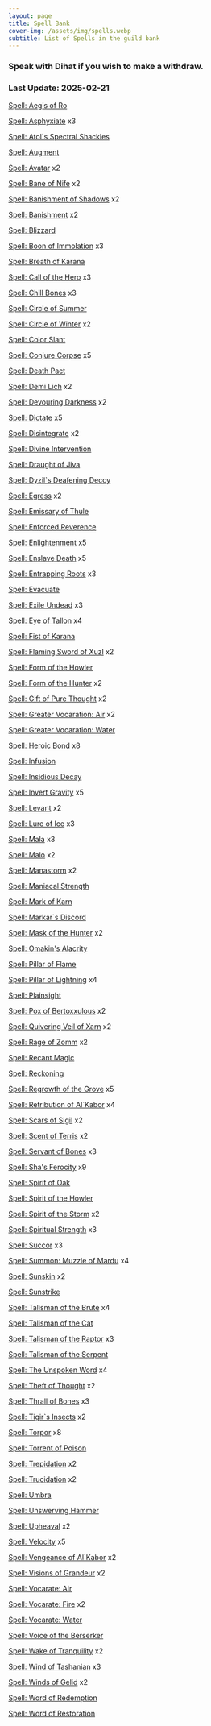 ```yaml
---
layout: page
title: Spell Bank
cover-img: /assets/img/spells.webp
subtitle: List of Spells in the guild bank
---
```

### Speak with Dihat if you wish to make a withdraw.

### Last Update: 2025-02-21

[Spell: Aegis of Ro](https://www.pqdi.cc/item/15863)

[Spell: Asphyxiate](https://www.pqdi.cc/item/19402) x3

[Spell: Atol`s Spectral Shackles](https://www.pqdi.cc/item/19315)

[Spell: Augment](https://www.pqdi.cc/item/19416)

[Spell: Avatar](https://www.pqdi.cc/item/19292) x2

[Spell: Bane of Nife](https://www.pqdi.cc/item/19277) x2

[Spell: Banishment of Shadows](https://www.pqdi.cc/item/19228) x2

[Spell: Banishment](https://www.pqdi.cc/item/19262) x2

[Spell: Blizzard](https://www.pqdi.cc/item/19241)

[Spell: Boon of Immolation](https://www.pqdi.cc/item/19368) x3

[Spell: Breath of Karana](https://www.pqdi.cc/item/19250)

[Spell: Call of the Hero](https://www.pqdi.cc/item/19360) x3

[Spell: Chill Bones](https://www.pqdi.cc/item/19302) x3

[Spell: Circle of Summer](https://www.pqdi.cc/item/19234)

[Spell: Circle of Winter](https://www.pqdi.cc/item/19232) x2

[Spell: Color Slant](https://www.pqdi.cc/item/19378)

[Spell: Conjure Corpse](https://www.pqdi.cc/item/19307) x5

[Spell: Death Pact](https://www.pqdi.cc/item/19203)

[Spell: Demi Lich](https://www.pqdi.cc/item/19314) x2

[Spell: Devouring Darkness](https://www.pqdi.cc/item/19312) x2

[Spell: Dictate](https://www.pqdi.cc/item/19406) x5

[Spell: Disintegrate](https://www.pqdi.cc/item/19415) x2

[Spell: Divine Intervention](https://www.pqdi.cc/item/19230)

[Spell: Draught of Jiva](https://www.pqdi.cc/item/19328)

[Spell: Dyzil`s Deafening Decoy](https://www.pqdi.cc/item/19364)

[Spell: Egress](https://www.pqdi.cc/item/19236) x2

[Spell: Emissary of Thule](https://www.pqdi.cc/item/19311)

[Spell: Enforced Reverence](https://www.pqdi.cc/item/19222)

[Spell: Enlightenment](https://www.pqdi.cc/item/19396) x5

[Spell: Enslave Death](https://www.pqdi.cc/item/19313) x5

[Spell: Entrapping Roots](https://www.pqdi.cc/item/19263) x3

[Spell: Evacuate](https://www.pqdi.cc/item/19336)

[Spell: Exile Undead](https://www.pqdi.cc/item/19214) x3

[Spell: Eye of Tallon](https://www.pqdi.cc/item/19411) x4

[Spell: Fist of Karana](https://www.pqdi.cc/item/19255)

[Spell: Flaming Sword of Xuzl](https://www.pqdi.cc/item/19344) x2

[Spell: Form of the Howler](https://www.pqdi.cc/item/19244)

[Spell: Form of the Hunter](https://www.pqdi.cc/item/19260) x2

[Spell: Gift of Pure Thought](https://www.pqdi.cc/item/19401) x2

[Spell: Greater Vocaration: Air](https://www.pqdi.cc/item/19371) x2

[Spell: Greater Vocaration: Water](https://www.pqdi.cc/item/19372)

[Spell: Heroic Bond](https://www.pqdi.cc/item/19224) x8

[Spell: Infusion](https://www.pqdi.cc/item/19424)

[Spell: Insidious Decay](https://www.pqdi.cc/item/19266)

[Spell: Invert Gravity](https://www.pqdi.cc/item/19341) x5

[Spell: Levant](https://www.pqdi.cc/item/19303) x2

[Spell: Lure of Ice](https://www.pqdi.cc/item/19422) x3

[Spell: Mala](https://www.pqdi.cc/item/19418) x3

[Spell: Malo](https://www.pqdi.cc/item/19291) x2

[Spell: Manastorm](https://www.pqdi.cc/item/19370) x2

[Spell: Maniacal Strength](https://www.pqdi.cc/item/19279)

[Spell: Mark of Karn](https://www.pqdi.cc/item/19218)

[Spell: Markar`s Discord](https://www.pqdi.cc/item/19331)

[Spell: Mask of the Hunter](https://www.pqdi.cc/item/19261) x2

[Spell: Omakin's Alacrity](https://www.pqdi.cc/item/7725)

[Spell: Pillar of Flame](https://www.pqdi.cc/item/19335)

[Spell: Pillar of Lightning](https://www.pqdi.cc/item/19326) x4

[Spell: Plainsight](https://www.pqdi.cc/item/19330)

[Spell: Pox of Bertoxxulous](https://www.pqdi.cc/item/19288) x2

[Spell: Quivering Veil of Xarn](https://www.pqdi.cc/item/19309) x2

[Spell: Rage of Zomm](https://www.pqdi.cc/item/19417) x2

[Spell: Recant Magic](https://www.pqdi.cc/item/19381)

[Spell: Reckoning](https://www.pqdi.cc/item/19212)

[Spell: Regrowth of the Grove](https://www.pqdi.cc/item/19256) x5

[Spell: Retribution of Al`Kabor](https://www.pqdi.cc/item/19332) x4

[Spell: Scars of Sigil](https://www.pqdi.cc/item/19358) x2

[Spell: Scent of Terris](https://www.pqdi.cc/item/19408) x2

[Spell: Servant of Bones](https://www.pqdi.cc/item/19305) x3

[Spell: Sha's Ferocity](https://www.pqdi.cc/item/7728) x9

[Spell: Spirit of Oak](https://www.pqdi.cc/item/19258)

[Spell: Spirit of the Howler](https://www.pqdi.cc/item/19275)

[Spell: Spirit of the Storm](https://www.pqdi.cc/item/7741) x2

[Spell: Spiritual Strength](https://www.pqdi.cc/item/7730) x3

[Spell: Succor](https://www.pqdi.cc/item/19253) x3

[Spell: Summon: Muzzle of Mardu](https://www.pqdi.cc/item/19363) x4

[Spell: Sunskin](https://www.pqdi.cc/item/19420) x2

[Spell: Sunstrike](https://www.pqdi.cc/item/19345)

[Spell: Talisman of the Brute](https://www.pqdi.cc/item/19281) x4

[Spell: Talisman of the Cat](https://www.pqdi.cc/item/19280)

[Spell: Talisman of the Raptor](https://www.pqdi.cc/item/19289) x3

[Spell: Talisman of the Serpent](https://www.pqdi.cc/item/19286)

[Spell: The Unspoken Word](https://www.pqdi.cc/item/19225) x4

[Spell: Theft of Thought](https://www.pqdi.cc/item/19374) x2

[Spell: Thrall of Bones](https://www.pqdi.cc/item/19299) x3

[Spell: Tigir`s Insects](https://www.pqdi.cc/item/19285) x2

[Spell: Torpor](https://www.pqdi.cc/item/19293) x8

[Spell: Torrent of Poison](https://www.pqdi.cc/item/19274)

[Spell: Trepidation](https://www.pqdi.cc/item/19220) x2

[Spell: Trucidation](https://www.pqdi.cc/item/19425) x2

[Spell: Umbra](https://www.pqdi.cc/item/19393)

[Spell: Unswerving Hammer](https://www.pqdi.cc/item/19210)

[Spell: Upheaval](https://www.pqdi.cc/item/19233) x2

[Spell: Velocity](https://www.pqdi.cc/item/19348) x5

[Spell: Vengeance of Al`Kabor](https://www.pqdi.cc/item/19342) x2

[Spell: Visions of Grandeur](https://www.pqdi.cc/item/19407) x2

[Spell: Vocarate: Air](https://www.pqdi.cc/item/19357)

[Spell: Vocarate: Fire](https://www.pqdi.cc/item/19355) x2

[Spell: Vocarate: Water](https://www.pqdi.cc/item/19362)

[Spell: Voice of the Berserker](https://www.pqdi.cc/item/19290)

[Spell: Wake of Tranquility](https://www.pqdi.cc/item/19215) x2

[Spell: Wind of Tashanian](https://www.pqdi.cc/item/19405) x3

[Spell: Winds of Gelid](https://www.pqdi.cc/item/19343) x2

[Spell: Word of Redemption](https://www.pqdi.cc/item/19229)

[Spell: Word of Restoration](https://www.pqdi.cc/item/19221)

